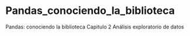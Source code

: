 # Pandas_conociendo_la_biblioteca
Pandas: conociendo la biblioteca
Capitulo 2 Análisis exploratorio de datos 
